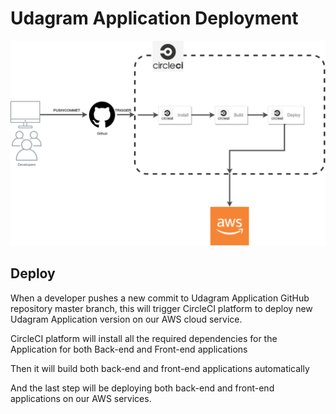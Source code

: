 # Udagram Application Deployment

![Deploy Diagram](deploy.drawio.png)

## Deploy

When a developer pushes a new commit to Udagram Application GitHub repository master branch, this will trigger CircleCI platform to deploy new Udagram Application version on our AWS cloud service.

CircleCI platform will install all the required dependencies for the Application for both Back-end and Front-end applications

Then it will build both back-end and front-end applications automatically

And the last step will be deploying both back-end and front-end applications on our AWS services.